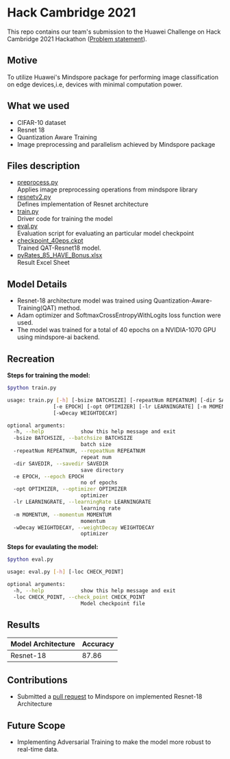 # Hack Cambridge 2021

This repo contains our team's submission to the Huawei Challenge on Hack Cambridge 2021 Hackathon ([Problem statement](https://hackcambridge.com/dashboard/challenges)).

## Motive
To utilize Huawei's Mindspore package for performing image classification on edge devices,i.e, devices with minimal computation power.

## What we used
- CIFAR-10 dataset 
- Resnet 18
- Quantization Aware Training
- Image preprocessing and parallelism achieved by Mindspore package

## Files description
- [preprocess.py](preprocess.py) <br>
    Applies image preprocessing operations from mindspore library <br>
- [resnetv2.py](resnetv2.py) <br>
    Defines implementation of Resnet architecture <br>
- [train.py](train.py) <br>
    Driver code for training the model <br>
- [eval.py](eval.py) <br>
    Evaluation script for evaluating an particular model checkpoint <br>
- [checkpoint_40eps.ckpt](checkpoint_40eps.ckpt)<br>
    Trained QAT-Resnet18 model. 
- [pyRates_85_HAVE_Bonus.xlsx](pyRates_85_HAVE_Bonus.xlsx)<br>
    Result Excel Sheet
    
## Model Details
- Resnet-18 architecture model was trained using Quantization-Aware-Training(QAT) method. 
- Adam optimizer and SoftmaxCrossEntropyWithLogits loss function were used. 
- The model was trained for a total of 40 epochs on a NVIDIA-1070 GPU using mindspore-ai backend. 

## Recreation
**Steps for training the model:**
```bash
$python train.py

usage: train.py [-h] [-bsize BATCHSIZE] [-repeatNum REPEATNUM] [-dir SAVEDIR]
               [-e EPOCH] [-opt OPTIMIZER] [-lr LEARNINGRATE] [-m MOMENTUM]
               [-wDecay WEIGHTDECAY]

optional arguments:
  -h, --help            show this help message and exit
  -bsize BATCHSIZE, --batchsize BATCHSIZE
                        batch size
  -repeatNum REPEATNUM, --repeatNum REPEATNUM
                        repeat num
  -dir SAVEDIR, --savedir SAVEDIR
                        save directory
  -e EPOCH, --epoch EPOCH
                        no of epochs
  -opt OPTIMIZER, --optimizer OPTIMIZER
                        optimizer
  -lr LEARNINGRATE, --learningRate LEARNINGRATE
                        learning rate
  -m MOMENTUM, --momentum MOMENTUM
                        momentum
  -wDecay WEIGHTDECAY, --weightDecay WEIGHTDECAY
                        optimizer

```

**Steps for evaulating the model:**
```bash
$python eval.py

usage: eval.py [-h] [-loc CHECK_POINT]

optional arguments:
  -h, --help            show this help message and exit
  -loc CHECK_POINT, --check_point CHECK_POINT
                        Model checkpoint file


```
    
## Results

| Model Architecture  | Accuracy |
| ------------- | ------------- |
| Resnet-18  | 87.86  |

## Contributions

- Submitted a [pull request](https://gitee.com/mindspore/mindspore/pulls/11587) to Mindspore on implemented Resnet-18 Architecture

## Future Scope

- Implementing Adversarial Training to make the model more robust to real-time data.


